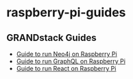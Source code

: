 # raspberry-pi-guides

## GRANDstack Guides ##
- [Guide to run Neo4j on Raspberry Pi](https://github.com/mckenzma/raspberry-pi-guides/blob/master/neo4j-on-raspberry-pi.md)
- [Guide to run GraphQL on Raspberry Pi](https://github.com/mckenzma/raspberry-pi-guides/blob/master/graphql-on-raspberry-pi.md)
- [Guide to run React on Raspberry Pi](https://github.com/mckenzma/raspberry-pi-guides/blob/master/react-on-raspberry-pi.md)
 
